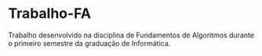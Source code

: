 # Trabalho-FA
Trabalho desenvolvido na disciplina de Fundamentos de Algoritmos durante o primeiro semestre da graduação de Informática.
